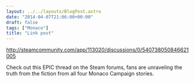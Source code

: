 ```yaml
---
layout: ../../layouts/BlogPost.astro
date: "2014-04-07T21:06:00+00:00"
draft: false
tags: ["Monaco"]
title: "Link post"
---
```


http://steamcommunity.com/app/113020/discussions/0/540738050846621005

Check out this EPIC thread on the Steam forums, fans are unraveling the truth from the fiction from all four Monaco Campaign stories.
